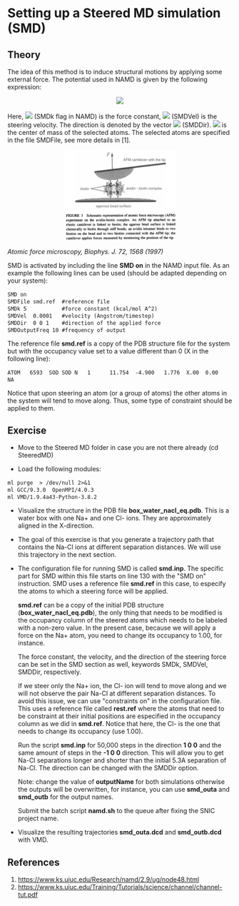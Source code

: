 # Setting up a Steered MD simulation (SMD) 

## Theory

The idea of this method is to induce structural motions by applying some external force. The
potential used in NAMD is given by the following expression:


<p align="center">
<img src="https://render.githubusercontent.com/render/math?math=U(\vec{r}_1,\vec{r}_2,...,t) = \frac{1}{2} k \left [ vt - (\vec{R}(t) - \vec{R}_0) \cdot \vec{n} \right ]^2">
</p>

Here, <img src="https://render.githubusercontent.com/render/math?math=k"> (SMDk flag in NAMD) is the force constant, 
<img src="https://render.githubusercontent.com/render/math?math=v"> (SMDVel) is the steering velocity. The direction
is denoted by the vector <img src="https://render.githubusercontent.com/render/math?math=\vec{n}"> (SMDDir). 
<img src="https://render.githubusercontent.com/render/math?math=\vec{R}(t)"> is the center of mass of the selected
atoms. The selected atoms are specified in the file SMDFile, see more details in [1].

<p align="center">
<img src="./img/afm.png" width=50%>

<em> Atomic force microscopy, Biophys. J. 72, 1568 (1997)</em>
</p>

SMD is activated by including the line **SMD on** in the NAMD input file. As an example the
following lines can be used (should be adapted depending on your system):

```
SMD on
SMDFile smd.ref  #reference file
SMDk 5           #force constant (kcal/mol A^2)
SMDVel  0.0001   #velocity (Angstrom/timestep)
SMDDir  0 0 1    #direction of the applied force
SMDOutputFreq 10 #frequency of output
```

The reference file **smd.ref** is a copy of the PDB structure file for the system
but with the occupancy value set to a value different than 0 (X in the following line):

```
ATOM   6593  SOD SOD N   1      11.754  -4.900   1.776  X.00  0.00      NA 
```

Notice that upon steering an atom (or a group of atoms) the other atoms in the system
will tend to move along. Thus, some type of constraint should be applied to them.


## Exercise

* Move to the Steered MD folder in case you are not there already (cd SteeredMD)

* Load the following modules:

```
ml purge  > /dev/null 2>&1
ml GCC/9.3.0  OpenMPI/4.0.3
ml VMD/1.9.4a43-Python-3.8.2
```

* Visualize the structure in the PDB file **box_water_nacl_eq.pdb**. This is a water box
  with one Na+ and one Cl- ions. They are approximately aligned in the X-direction.

* The goal of this exercise is that you generate a trajectory path that contains the
  Na-Cl ions at different separation distances. We will use this trajectory in the next
  section.

* The configuration file for running SMD is called **smd.inp**. The specific part for SMD
  within this file starts on line 130 with the "SMD on" instruction. SMD uses a reference file
  **smd.ref** in this case, to especify the atoms to which a steering force will be applied.

  **smd.ref** can be a copy of the initial PDB structure (**box_water_nacl_eq.pdb**),
  the only thing that needs to be modified is the occupancy column of the steered atoms
  which needs to be labeled with a non-zero value. In the present case, because we will
  apply a force on the Na+ atom, you need to change its occupancy to 1.00, for instance.

  The force constant, the velocity, and the direction of the steering force can be set in the
  SMD section as well, keywords SMDk, SMDVel, SMDDir, respectively.

  If we steer only the Na+ ion, the Cl- ion will tend to move along and we will not observe the pair
  Na-Cl at different separation distances. To avoid this issue, we can use "constraints on"
  in the configuration file. This uses a reference file called **rest.ref** where the atoms
  that need to be constraint at their initial positions are especified in the occupancy 
  column as we did in **smd.ref**. Notice that here, the Cl- is the one that needs to change
  its occupancy (use 1.00).

  Run the script **smd.inp** for 50,000 steps in the direction **1 0 0** and the same amount of
  steps in the **-1 0 0** direction. This will allow you to get Na-Cl separations longer and 
  shorter than the initial 5.3A separation of Na-Cl. The direction can be changed with the
  SMDDir option.
   
  Note: change the value of **outputName** for both simulations otherwise the outputs will be
  overwritten, for instance, you can use **smd_outa** and **smd_outb** for the output names.

  Submit the batch script **namd.sh** to the queue after fixing the SNIC project name.

* Visualize the resulting trajectories **smd_outa.dcd** and **smd_outb.dcd** with VMD.


## References

1. https://www.ks.uiuc.edu/Research/namd/2.9/ug/node48.html
2. https://www.ks.uiuc.edu/Training/Tutorials/science/channel/channel-tut.pdf 
